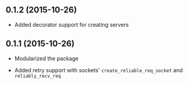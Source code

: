 0.1.2 (2015-10-26)
--------------------
- Added decorator support for creating servers

0.1.1 (2015-10-26)
--------------------
- Modularized the package

- Added retry support with sockets' `create_reliable_req_socket` and 
`reliably_recv_req`
